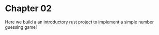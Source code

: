 # Chapter 02

Here we build a an introductory rust project to implement a simple number guessing game!